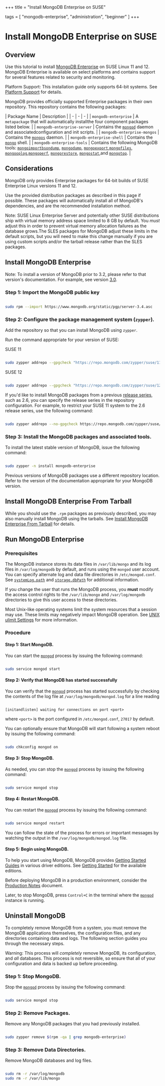 +++
title = "Install MongoDB Enterprise on SUSE"

tags = [ "mongodb-enterprise", "administration", "beginner" ]
+++

# Install MongoDB Enterprise on SUSE


## Overview

Use this tutorial to install [MongoDB Enterprise](https://www.mongodb.com/products/mongodb-enterprise-advanced?jmp=docs) on SUSE Linux 11 and 12.
MongoDB Enterprise is available on select platforms and contains support
for several features related to security and monitoring.

Platform Support: This installation guide only supports 64-bit systems. See [Platform Support](https://docs.mongodb.com/manual/release-notes/3.0-compatibility/#compatibility-platform-support) for details.

MongoDB provides officially supported Enterprise packages in their own
repository. This repository contains the following packages:

| Package Name | Description |
| - | - | - |
| ``mongodb-enterprise`` | A ``metapackage`` that will automatically installthe four component packages listed below. |
| ``mongodb-enterprise-server`` | Contains the [``mongod``](https://docs.mongodb.com/manual/reference/program/mongod/#bin.mongod) daemon and associatedconfiguration and init scripts. |
| ``mongodb-enterprise-mongos`` | Contains the [``mongos``](https://docs.mongodb.com/manual/reference/program/mongos/#bin.mongos) daemon. |
| ``mongodb-enterprise-shell`` | Contains the [``mongo``](https://docs.mongodb.com/manual/reference/program/mongo/#bin.mongo) shell. |
| ``mongodb-enterprise-tools`` | Contains the following MongoDB tools: [``mongoimport``](https://docs.mongodb.com/manual/reference/program/mongoimport/#bin.mongoimport)[``bsondump``](https://docs.mongodb.com/manual/reference/program/bsondump/#bin.bsondump), [``mongodump``](https://docs.mongodb.com/manual/reference/program/mongodump/#bin.mongodump), [``mongoexport``](https://docs.mongodb.com/manual/reference/program/mongoexport/#bin.mongoexport),[``mongofiles``](https://docs.mongodb.com/manual/reference/program/mongofiles/#bin.mongofiles), [``mongooplog``](https://docs.mongodb.com/manual/reference/program/mongooplog/#bin.mongooplog),[``mongoperf``](https://docs.mongodb.com/manual/reference/program/mongoperf/#bin.mongoperf), [``mongorestore``](https://docs.mongodb.com/manual/reference/program/mongorestore/#bin.mongorestore), [``mongostat``](https://docs.mongodb.com/manual/reference/program/mongostat/#bin.mongostat),and [``mongotop``](https://docs.mongodb.com/manual/reference/program/mongotop/#bin.mongotop). |


## Considerations

MongoDB only provides Enterprise packages for 64-bit builds of SUSE
Enterprise Linux versions 11 and 12.

Use the provided distribution packages as described in this page if possible.
These packages will automatically install all of MongoDB's dependencies, and are
the recommended installation method.

Note: SUSE Linux Enterprise Server and potentially other SUSE distributions ship with virtual memory address space limited to 8 GB by default. You *must* adjust this in order to prevent virtual memory allocation failures as the database grows.The SLES packages for MongoDB adjust these limits in the default scripts, but you will need to make this change manually if you are using custom scripts and/or the tarball release rather than the SLES packages.


## Install MongoDB Enterprise

Note: To install a version of MongoDB prior to 3.2, please refer to that version's documentation. For example, see version [3.0](install-mongodb-enterprise-on-suse/).


### Step 1: Import the MongoDB public key

```sh

sudo rpm --import https://www.mongodb.org/static/pgp/server-3.4.asc

```


### Step 2: Configure the package management system (``zypper``).

Add the repository so that you can install MongoDB using ``zypper``.

Run the command appropriate for your version of SUSE:

SUSE 11
   ```sh

   sudo zypper addrepo --gpgcheck "https://repo.mongodb.com/zypper/suse/11/mongodb-enterprise/3.4/x86_64/" mongodb

   ```

SUSE 12
   ```sh

   sudo zypper addrepo --gpgcheck "https://repo.mongodb.com/zypper/suse/12/mongodb-enterprise/3.4/x86_64/" mongodb

   ```

If you'd like to install MongoDB packages from a previous [release
series](https://docs.mongodb.com/manual/release-notes/#release-version-numbers), such as 2.6, you can
specify the release series in the repository configuration. For
example, to restrict your SUSE 11 system to the 2.6 release series,
use the following command:

```sh

sudo zypper addrepo --no-gpgcheck https://repo.mongodb.com/zypper/suse/11/mongodb-enterprise/2.6/x86_64/ mongodb

```


### Step 3: Install the MongoDB packages and associated tools.

To install the latest stable version of MongoDB, issue the following
command:

```sh

sudo zypper -n install mongodb-enterprise

```

Previous versions of MongoDB packages use a different repository location.
Refer to the version of the documentation appropriate for
your MongoDB version.

<span id="install-suse-from-tarball"></span>


## Install MongoDB Enterprise From Tarball

While you should use the ``.rpm`` packages as previously
described, you may also manually install MongoDB using the tarballs. See
[Install MongoDB Enterprise From Tarball](install-mongodb-enterprise-on-linux/) for details.


## Run MongoDB Enterprise


### Prerequisites

The MongoDB instance stores its data files in ``/var/lib/mongo``
and its log files in ``/var/log/mongodb`` by default,
and runs using the ``mongod``
user account. You can specify alternate log and data file
directories in ``/etc/mongod.conf``. See [``systemLog.path``](https://docs.mongodb.com/manual/reference/configuration-options/#systemLog.path)
and [``storage.dbPath``](https://docs.mongodb.com/manual/reference/configuration-options/#storage.dbPath) for additional information.

If you change the user that runs the MongoDB process, you
**must** modify the access control rights to the ``/var/lib/mongo`` and
``/var/log/mongodb`` directories to give this user access to these
directories.

Most Unix-like operating systems limit the system resources that a
session may use. These limits may negatively impact MongoDB operation.
See [UNIX ulimit Settings](https://docs.mongodb.com/manual/reference/ulimit) for more information.


### Procedure


#### Step 1: Start MongoDB.

You can start the [``mongod``](https://docs.mongodb.com/manual/reference/program/mongod/#bin.mongod) process by issuing the following
command:

```sh

sudo service mongod start

```


#### Step 2: Verify that MongoDB has started successfully

You can verify that the [``mongod``](https://docs.mongodb.com/manual/reference/program/mongod/#bin.mongod) process has started
successfully by checking the contents of the log file at
``/var/log/mongodb/mongod.log``
for a line reading

```

[initandlisten] waiting for connections on port <port>

```

where ``<port>`` is the port configured in ``/etc/mongod.conf``, ``27017`` by default.

You can optionally ensure that MongoDB will start following a system
reboot by issuing the following command:

```sh

sudo chkconfig mongod on

```


#### Step 3: Stop MongoDB.

As needed, you can stop the [``mongod``](https://docs.mongodb.com/manual/reference/program/mongod/#bin.mongod) process by issuing the
following command:

```sh

sudo service mongod stop

```


#### Step 4: Restart MongoDB.

You can restart the [``mongod``](https://docs.mongodb.com/manual/reference/program/mongod/#bin.mongod) process by issuing the following
command:

```sh

sudo service mongod restart

```

You can follow the state of the process for errors or important messages
by watching the output in the ``/var/log/mongodb/mongod.log`` file.


#### Step 5: Begin using MongoDB.

To help you start using MongoDB, MongoDB provides [Getting
Started Guides](https://docs.mongodb.com/manual/#getting-started) in various driver editions. See
[Getting Started](https://docs.mongodb.com/manual/#getting-started) for the available editions.

Before deploying MongoDB in a production environment, consider the
[Production Notes](https://docs.mongodb.com/manual/administration/production-notes) document.

Later, to stop MongoDB, press ``Control+C`` in the terminal where the
[``mongod``](https://docs.mongodb.com/manual/reference/program/mongod/#bin.mongod) instance is running.


## Uninstall MongoDB

To completely remove MongoDB from a system, you must remove the MongoDB
applications themselves, the configuration files, and any directories containing
data and logs. The following section guides you through the necessary steps.

Warning: This process will *completely* remove MongoDB, its configuration, and *all* databases. This process is not reversible, so ensure that all of your configuration and data is backed up before proceeding.


### Step 1: Stop MongoDB.

Stop the [``mongod``](https://docs.mongodb.com/manual/reference/program/mongod/#bin.mongod) process by issuing the following command:

```sh

sudo service mongod stop

```


### Step 2: Remove Packages.

Remove any MongoDB packages that you had previously installed.

```sh

sudo zypper remove $(rpm -qa | grep mongodb-enterprise)

```


### Step 3: Remove Data Directories.

Remove MongoDB databases and log files.

```sh

sudo rm -r /var/log/mongodb
sudo rm -r /var/lib/mongo

```
